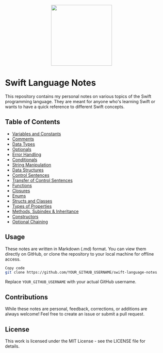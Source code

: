 <p align="center">
<img src="https://upload.wikimedia.org/wikipedia/commons/thumb/9/9d/Swift_logo.svg/2560px-Swift_logo.svg.png" width=200>
</p>

# Swift Language Notes
This repository contains my personal notes on various topics of the Swift programming language. They are meant for anyone who's learning Swift or wants to have a quick reference to different Swift concepts.   

## Table of Contents   
- [Variables and Constants](/01-variables-consts.md)   
- [Comments](/02-comments.md)   
- [Data Types](/03-data-types.md)   
- [Optionals](/04-optionals.md)   
- [Error Handling](/05-error-handling.md)   
- [Conditionals](/06-conditionals.md)   
- [String Manipulation](/07-string-manipulation.md)   
- [Data Structures](/08-datastructures.md)   
- [Control Sentences](/09-control-sentences.md)   
- [Transfer of Control Sentences](/10-transfer-of-control-sentences.md)   
- [Functions](/11-functions.md)   
- [Closures](/12-closures.md)   
- [Enums](/13-enums.md)   
- [Structs and Classes](/14-structs-and-classes.md)   
- [Types of Properties](/15-types-of-properties.md)   
- [Methods, Subindex & Inheritance](/16-methods-subindex-inheritance.md)   
- [Constructors](/17-constructors.md)   
- [Optional Chaining](/18-optional-chaining.md)   

## Usage
These notes are written in Markdown (.md) format. You can view them directly on GitHub, or clone the repository to your local machine for offline access.   

```bash
Copy code
git clone https://github.com/YOUR_GITHUB_USERNAME/swift-language-notes.git
```

Replace `YOUR_GITHUB_USERNAME` with your actual GitHub username.   

## Contributions
While these notes are personal, feedback, corrections, or additions are always welcome! Feel free to create an issue or submit a pull request.   

## License
This work is licensed under the MIT License - see the LICENSE file for details.   